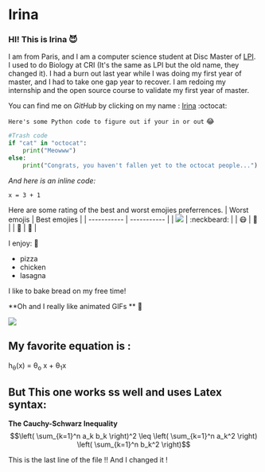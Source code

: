 # Irina


### HI! This is  **Irina** :smiling_imp: 

I am from Paris, and I am a computer science student at Disc Master of [LPI](https://learningplanetinstitute.org/en). I used to do Biology at CRI (It's the same as LPI but the old name, they changed it). I had a burn out last year while I was doing my first year of master, and I had to take one gap year to recover. I am redoing my internship and the open source course to validate my first year of master.

You can find me on *GitHub* by clicking on my name : [Irina](https://github.com/irinade) :octocat: 

`Here's some Python code to figure out if your in or out` :joy: 
```python 
#Trash code
if "cat" in "octocat":
    print("Meowww")
else:
    print("Congrats, you haven't fallen yet to the octocat people...")
```

*And here is an inline code:* 

`x = 3 + 1`

Here are some rating of the best and worst emojies preferrences.
| Worst emojis      | Best emojies |
| ----------- | ----------- |
| ![](https://www.webfx.com/wp-content/themes/fx/assets/img/tools/emoji-cheat-sheet/graphics/emojis/simple_smile.png)      | :neckbeard:       |
| :mask:   | :metal:        |
| 🦜   | 👾        |

I enjoy: 🦎
- pizza
- chicken
- lasagna

I like to bake bread on my free time!

**Oh and I really like animated GIFs  ** :grimacing:

![](https://media2.giphy.com/media/cnhpl4IeYgU7MCBdV2/giphy.gif?cid=ecf05e471klj0408r45cf56bavvka178wnjfqja2mg2kmwvv&rid=giphy.gif&ct=g)



## My favorite equation is : 
h<sub>&theta;</sub>(x) = &theta;<sub>o</sub> x + &theta;<sub>1</sub>x 

## But This one works ss well and uses Latex syntax:
**The Cauchy-Schwarz Inequality**
$$\left( \sum_{k=1}^n a_k b_k \right)^2 \leq \left( \sum_{k=1}^n a_k^2 \right) \left( \sum_{k=1}^n b_k^2 \right)$$


This is the last line of the file !! And I changed it !